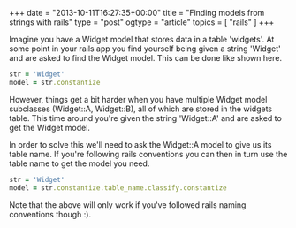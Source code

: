 +++
date = "2013-10-11T16:27:35+00:00"
title = "Finding models from strings with rails"
type = "post"
ogtype = "article"
topics = [ "rails" ]
+++

Imagine you have a Widget model that stores data in a table 'widgets'. At some point in your rails app you find yourself being given a string 'Widget' and are asked to find the Widget model. This can be done like shown here.

```ruby
str = 'Widget'
model = str.constantize
```

However, things get a bit harder when you have multiple Widget model subclasses (Widget::A, Widget::B), all of which are stored in the widgets table. This time around you're given the string 'Widget::A' and are asked to get the Widget model.

In order to solve this we'll need to ask the Widget::A model to give us its table name. If you're following rails conventions you can then in turn use the table name to get the model you need.

```ruby
str = 'Widget'
model = str.constantize.table_name.classify.constantize
```

Note that the above will only work if you've followed rails naming conventions though :).
